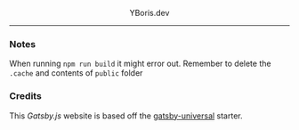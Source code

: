 <p align="center">
  YBoris.dev
</p>

***

### Notes

When running `npm run build` it might error out. Remember to delete the `.cache` and contents of `public` folder

### Credits

This _Gatsby.js_ website is based off the [gatsby-universal](https://github.com/fabe/gatsby-universal) starter.
